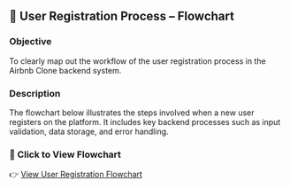 ## 🔄 User Registration Process – Flowchart

### Objective  
To clearly map out the workflow of the user registration process in the Airbnb Clone backend system.

### Description  
The flowchart below illustrates the steps involved when a new user registers on the platform. It includes key backend processes such as input validation, data storage, and error handling.

### 📌 Click to View Flowchart  
👉 [View User Registration Flowchart](data-flow-diagram.png)
